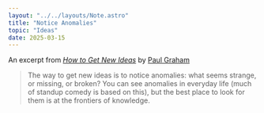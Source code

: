 ```yaml
---
layout: "../../layouts/Note.astro"
title: "Notice Anomalies"
topic: "Ideas"
date: 2025-03-15
---
```


An excerpt from [_How to Get New Ideas_](https://paulgraham.com/getideas.html) by [Paul Graham](https://x.com/paulg)

> The way to get new ideas is to notice anomalies: what seems strange, or missing, or broken? You can see anomalies in everyday life (much of standup comedy is based on this), but the best place to look for them is at the frontiers of knowledge.
